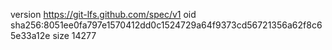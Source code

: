 version https://git-lfs.github.com/spec/v1
oid sha256:8051ee0fa797e1570412dd0c1524729a64f9373cd56721356a62f8c65e33a12e
size 14277
